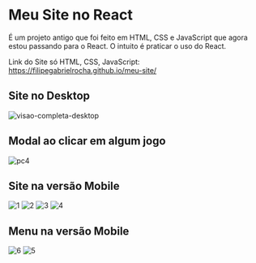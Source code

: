 # Meu Site no React

É um projeto antigo que foi feito em HTML, CSS e JavaScript que agora estou passando para o React.
O intuito é praticar o uso do React.

Link do Site só HTML, CSS, JavaScript: https://filipegabrielrocha.github.io/meu-site/

## Site no Desktop
![visao-completa-desktop](https://user-images.githubusercontent.com/94459039/227512727-29c8bf31-531e-453a-8694-2f531291cd0e.jpg)
## Modal ao clicar em algum jogo
![pc4](https://user-images.githubusercontent.com/94459039/227512804-7ce7e921-0ec0-41ae-bf1e-c31382ab21a4.jpg)
## Site na versão Mobile
![1](https://user-images.githubusercontent.com/94459039/227512842-43d38661-4efe-4963-b9d5-98949aaed667.jpg)
![2](https://user-images.githubusercontent.com/94459039/227512853-c9af15ef-4074-482a-a225-77844f1a8495.jpg)
![3](https://user-images.githubusercontent.com/94459039/227512925-4b5440c7-02a3-4efd-be7a-cb03547a4c81.jpg)
![4](https://user-images.githubusercontent.com/94459039/227512930-e3f9c339-cc6d-4334-a1ac-4f5fbf4b1b2d.jpg)
## Menu na versão Mobile
![6](https://user-images.githubusercontent.com/94459039/227513304-9ff2f79a-4bcd-4ef4-879e-c0bbad9244f5.jpg)
![5](https://user-images.githubusercontent.com/94459039/227512977-b8433039-f3bc-4413-9d09-dc0bff33e70d.jpg)
